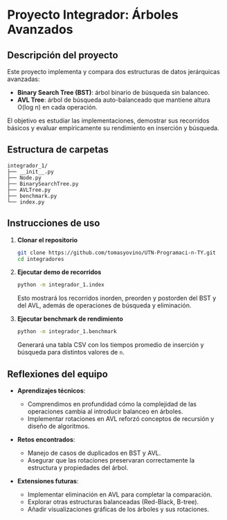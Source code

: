 # Proyecto Integrador: Árboles Avanzados

## Descripción del proyecto
Este proyecto implementa y compara dos estructuras de datos jerárquicas avanzadas:
- **Binary Search Tree (BST)**: árbol binario de búsqueda sin balanceo.
- **AVL Tree**: árbol de búsqueda auto-balanceado que mantiene altura O(log n) en cada operación.

El objetivo es estudiar las implementaciones, demostrar sus recorridos básicos y evaluar empíricamente su rendimiento en inserción y búsqueda.

## Estructura de carpetas
```
integrador_1/
├── __init__.py
├── Node.py
├── BinarySearchTree.py
├── AVLTree.py
├── benchmark.py
└── index.py
```

## Instrucciones de uso

1. **Clonar el repositorio**  
   ```bash
   git clone https://github.com/tomasyovino/UTN-Programaci-n-TY.git
   cd integradores
   ```

2. **Ejecutar demo de recorridos**  
   ```bash
   python -m integrador_1.index
   ```
   Esto mostrará los recorridos inorden, preorden y postorden del BST y del AVL, además de operaciones de búsqueda y eliminación.

3. **Ejecutar benchmark de rendimiento**  
   ```bash
   python -m integrador_1.benchmark
   ```
   Generará una tabla CSV con los tiempos promedio de inserción y búsqueda para distintos valores de `n`.

## Reflexiones del equipo

- **Aprendizajes técnicos**:  
  - Comprendimos en profundidad cómo la complejidad de las operaciones cambia al introducir balanceo en árboles.  
  - Implementar rotaciones en AVL reforzó conceptos de recursión y diseño de algoritmos.

- **Retos encontrados**:  
  - Manejo de casos de duplicados en BST y AVL.  
  - Asegurar que las rotaciones preservaran correctamente la estructura y propiedades del árbol.

- **Extensiones futuras**:  
  - Implementar eliminación en AVL para completar la comparación.  
  - Explorar otras estructuras balanceadas (Red-Black, B-tree).  
  - Añadir visualizaciones gráficas de los árboles y sus rotaciones.
